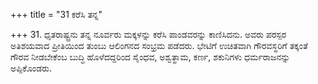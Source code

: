 +++
title = "31 ಕರೆಸಿ ತನ್ನ"

+++
31. ಧೃತರಾಷ್ಟ್ರನು ತನ್ನ ನೂರ್ವರು ಮಕ್ಕಳನ್ನು ಕರೆಸಿ ಪಾಂಡವರನ್ನು ಕಾಣಿಸಿದನು. ಅವರು ಪರಸ್ಪರ ಅತಿಶಯವಾದ ಪ್ರೀತಿಯಿಂದ ತುಂಬು ಆಲಿಂಗನದ ಸಂಭ್ರಮ ಪಡೆದರು. ಭೇಟಿಗೆ ಉಚಿತವಾಗಿ ಗೌರವಸ್ಥರಿಗೆ ತಕ್ಕಂತೆ ಗೌರವ ನೀಡಬೇಕೆಂಬ ಬುದ್ಧಿ ಹೊಳೆದದ್ದರಿಂದ ಸೈಂಧವ, ಅಶ್ವತ್ಥಾಮ, ಕರ್ಣ, ಶಕುನಿಗಳು ಧರ್ಮರಾಜನನ್ನು ಅಪ್ಪಿಕೊಂಡರು.